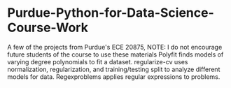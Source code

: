 # Purdue-Python-for-Data-Science-Course-Work
A few of the projects from Purdue's ECE 20875, NOTE: I do not encourage future students of the course to use these materials 
Polyfit finds models of varying degree polynomials to fit a dataset. regularize-cv uses normalization, regularization, and training/testing split to analyze different models for data. Regexproblems applies regular expressions to problems.
